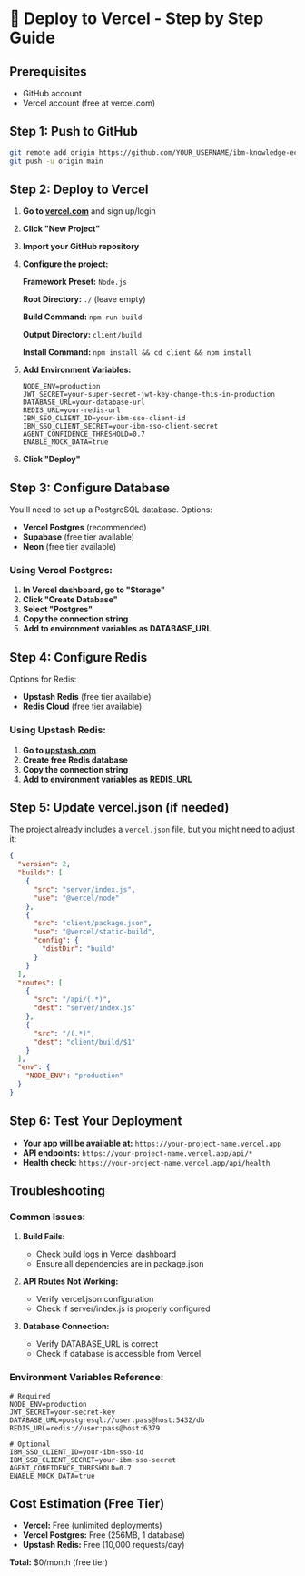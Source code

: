 # 🚀 Deploy to Vercel - Step by Step Guide

## Prerequisites
- GitHub account
- Vercel account (free at vercel.com)

## Step 1: Push to GitHub
```bash
git remote add origin https://github.com/YOUR_USERNAME/ibm-knowledge-ecosystem.git
git push -u origin main
```

## Step 2: Deploy to Vercel

1. **Go to [vercel.com](https://vercel.com)** and sign up/login
2. **Click "New Project"**
3. **Import your GitHub repository**
4. **Configure the project:**

   **Framework Preset:** `Node.js`
   
   **Root Directory:** `./` (leave empty)
   
   **Build Command:** `npm run build`
   
   **Output Directory:** `client/build`
   
   **Install Command:** `npm install && cd client && npm install`

5. **Add Environment Variables:**
   ```
   NODE_ENV=production
   JWT_SECRET=your-super-secret-jwt-key-change-this-in-production
   DATABASE_URL=your-database-url
   REDIS_URL=your-redis-url
   IBM_SSO_CLIENT_ID=your-ibm-sso-client-id
   IBM_SSO_CLIENT_SECRET=your-ibm-sso-client-secret
   AGENT_CONFIDENCE_THRESHOLD=0.7
   ENABLE_MOCK_DATA=true
   ```

6. **Click "Deploy"**

## Step 3: Configure Database

You'll need to set up a PostgreSQL database. Options:
- **Vercel Postgres** (recommended)
- **Supabase** (free tier available)
- **Neon** (free tier available)

### Using Vercel Postgres:
1. **In Vercel dashboard, go to "Storage"**
2. **Click "Create Database"**
3. **Select "Postgres"**
4. **Copy the connection string**
5. **Add to environment variables as DATABASE_URL**

## Step 4: Configure Redis

Options for Redis:
- **Upstash Redis** (free tier available)
- **Redis Cloud** (free tier available)

### Using Upstash Redis:
1. **Go to [upstash.com](https://upstash.com)**
2. **Create free Redis database**
3. **Copy the connection string**
4. **Add to environment variables as REDIS_URL**

## Step 5: Update vercel.json (if needed)

The project already includes a `vercel.json` file, but you might need to adjust it:

```json
{
  "version": 2,
  "builds": [
    {
      "src": "server/index.js",
      "use": "@vercel/node"
    },
    {
      "src": "client/package.json",
      "use": "@vercel/static-build",
      "config": {
        "distDir": "build"
      }
    }
  ],
  "routes": [
    {
      "src": "/api/(.*)",
      "dest": "server/index.js"
    },
    {
      "src": "/(.*)",
      "dest": "client/build/$1"
    }
  ],
  "env": {
    "NODE_ENV": "production"
  }
}
```

## Step 6: Test Your Deployment

- **Your app will be available at:** `https://your-project-name.vercel.app`
- **API endpoints:** `https://your-project-name.vercel.app/api/*`
- **Health check:** `https://your-project-name.vercel.app/api/health`

## Troubleshooting

### Common Issues:

1. **Build Fails:**
   - Check build logs in Vercel dashboard
   - Ensure all dependencies are in package.json

2. **API Routes Not Working:**
   - Verify vercel.json configuration
   - Check if server/index.js is properly configured

3. **Database Connection:**
   - Verify DATABASE_URL is correct
   - Check if database is accessible from Vercel

### Environment Variables Reference:

```env
# Required
NODE_ENV=production
JWT_SECRET=your-secret-key
DATABASE_URL=postgresql://user:pass@host:5432/db
REDIS_URL=redis://user:pass@host:6379

# Optional
IBM_SSO_CLIENT_ID=your-ibm-sso-id
IBM_SSO_CLIENT_SECRET=your-ibm-sso-secret
AGENT_CONFIDENCE_THRESHOLD=0.7
ENABLE_MOCK_DATA=true
```

## Cost Estimation (Free Tier)

- **Vercel:** Free (unlimited deployments)
- **Vercel Postgres:** Free (256MB, 1 database)
- **Upstash Redis:** Free (10,000 requests/day)

**Total:** $0/month (free tier)
